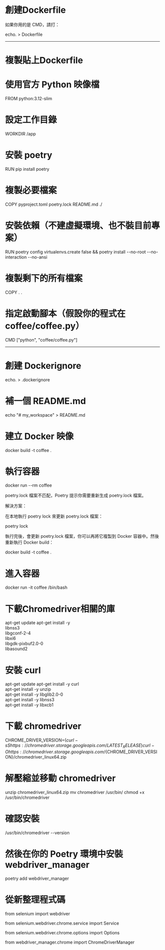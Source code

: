 # 創建Dockerfile

如果你用的是 CMD，請打：

echo. > Dockerfile

-----------------------------------------------------------------------------------------------------------

# 複製貼上Dockerfile

# 使用官方 Python 映像檔
FROM python:3.12-slim

# 設定工作目錄
WORKDIR /app

# 安裝 poetry
RUN pip install poetry

# 複製必要檔案
COPY pyproject.toml poetry.lock README.md ./

# 安裝依賴（不建虛擬環境、也不裝目前專案）
RUN poetry config virtualenvs.create false && poetry install --no-root --no-interaction --no-ansi

# 複製剩下的所有檔案
COPY . .

# 指定啟動腳本（假設你的程式在 coffee/coffee.py）
CMD ["python", "coffee/coffee.py"]

------------------------------------------------------------------------------------------------------------

# 創建 Dockerignore

echo. > .dockerignore

# 補一個 README.md

echo "# my_workspace" > README.md

# 建立 Docker 映像

docker build -t coffee .

# 執行容器

docker run --rm coffee

poetry.lock 檔案不匹配，Poetry 提示你需要重新生成 poetry.lock 檔案。

解決方案：

在本地執行 poetry lock 來更新 poetry.lock 檔案：

poetry lock

執行完後，會更新 poetry.lock 檔案，你可以再將它複製到 Docker 容器中。然後重新執行 Docker build：

docker build -t coffee .

# 進入容器

docker run -it coffee /bin/bash

# 下載Chromedriver相關的庫

apt-get update
apt-get install -y \
    libnss3 \
    libgconf-2-4 \
    libxi6 \
    libgdk-pixbuf2.0-0 \
    libasound2
    
# 安裝 curl

apt-get update
apt-get install -y curl \
apt-get install -y unzip \
apt-get install -y libglib2.0-0 \
apt-get install -y libnss3 \
apt-get install -y libxcb1

# 下載 chromedriver

CHROME_DRIVER_VERSION=$(curl -sS https://chromedriver.storage.googleapis.com/LATEST_RELEASE)
curl -O https://chromedriver.storage.googleapis.com/${CHROME_DRIVER_VERSION}/chromedriver_linux64.zip

# 解壓縮並移動 chromedriver

unzip chromedriver_linux64.zip
mv chromedriver /usr/bin/
chmod +x /usr/bin/chromedriver

# 確認安裝

/usr/bin/chromedriver --version

# 然後在你的 Poetry 環境中安裝 webdriver_manager

poetry add webdriver_manager

# 從新整理程式碼

from selenium import webdriver

from selenium.webdriver.chrome.service import Service

from selenium.webdriver.chrome.options import Options

from webdriver_manager.chrome import ChromeDriverManager

